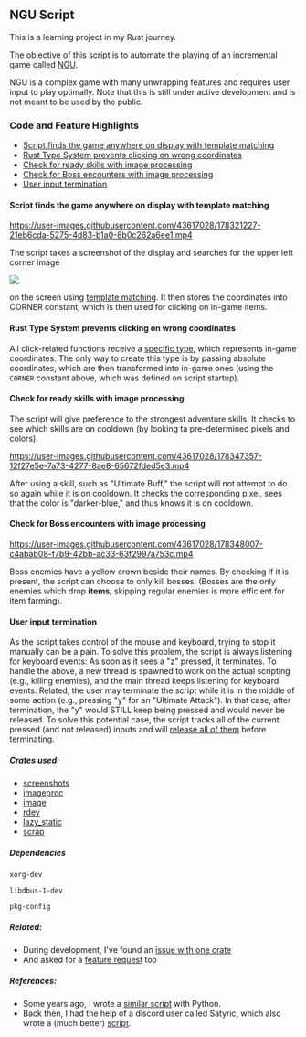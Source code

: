 ## NGU Script
This is a learning project in my Rust journey. 

The objective of this script is to automate the playing of an incremental game called [NGU](https://store.steampowered.com/app/1147690/NGU_IDLE/).

NGU is a complex game with many unwrapping features and requires user input to play optimally. 
Note that this is still under active development and is not meant to be used by the public.

### Code and Feature Highlights
* [Script finds the game anywhere on display with template matching](#script-finds-the-game-anywhere-on-display-with-template-matching)
* [Rust Type System prevents clicking on wrong coordinates](#rust-type-system-prevents-clicking-on-wrong-coordinates)
* [Check for ready skills with image processing](#check-for-ready-skills-with-image-processing)
* [Check for Boss encounters with image processing](#check-for-boss-encounters-with-image-processing)
* [User input termination](#user-input-termination)

#### Script finds the game anywhere on display with template matching
https://user-images.githubusercontent.com/43617028/178321227-21eb6cda-5275-4d83-b1a0-8b0c262a6ee1.mp4

The script takes a screenshot of the display and searches for the upper left corner image

![](https://github.com/mdacach/ngu_script_rust/blob/main/images/corner_game.png)

on the screen using [template matching](https://docs.rs/imageproc/0.19.2/imageproc/template_matching/index.html). It then stores the coordinates into CORNER constant, which is then used for clicking on in-game items.

#### Rust Type System prevents clicking on wrong coordinates
All click-related functions receive a [specific type](https://github.com/mdacach/ngu_script_rust/blob/26676a075ffe6fc801af4ae4254e59baa396fbeb/src/coords.rs#L23-L51), which represents in-game coordinates. The only way to create this type is by passing absolute coordinates, which are then
transformed into in-game ones (using the `CORNER` constant above, which was defined on script startup).

#### Check for ready skills with image processing
The script will give preference to the strongest adventure skills. It checks to see which skills are on cooldown (by looking ta pre-determined pixels and colors).


https://user-images.githubusercontent.com/43617028/178347357-12f27e5e-7a73-4277-8ae8-65672fded5e3.mp4

After using a skill, such as "Ultimate Buff," the script will not attempt to do so again while it is on cooldown. It checks the corresponding pixel, sees that the color is "darker-blue," and thus knows it is on cooldown.

#### Check for Boss encounters with image processing


https://user-images.githubusercontent.com/43617028/178348007-c4abab08-f7b9-42bb-ac33-63f2997a753c.mp4

Boss enemies have a yellow crown beside their names. By checking if it is present, the script can choose to only kill bosses. (Bosses are the only enemies which drop **items**, skipping regular enemies is more efficient for item farming).

#### User input termination
As the script takes control of the mouse and keyboard, trying to stop it manually can be a pain. To solve this problem, the script is always listening for keyboard events: As soon as it sees a "z" pressed, it terminates.
To handle the above, a new thread is spawned to work on the actual scripting (e.g., killing enemies), and the main thread keeps listening for keyboard events.
Related, the user may terminate the script while it is in the middle of some action (e.g., pressing "y" for an "Ultimate Attack"). In that case, after termination, the "y" would STILL keep being pressed and would never be released. To solve this potential case, the script tracks all of the current pressed (and not released) inputs and will [release all of them](https://github.com/mdacach/ngu_script_rust/blob/26676a075ffe6fc801af4ae4254e59baa396fbeb/src/input.rs#L81) before terminating.

##### Crates used:
* [screenshots](https://crates.io/crates/screenshots)
* [imageproc](https://crates.io/crates/imageproc)
* [image](https://crates.io/crates/image)
* [rdev](https://crates.io/crates/rdev)
* [lazy_static](https://crates.io/crates/lazy_static)
* [scrap](https://crates.io/crates/scrap)

##### Dependencies
`xorg-dev`

`libdbus-1-dev`

`pkg-config`

##### Related:
- During development, I've found an [issue with one crate](https://github.com/nashaofu/display-info/issues/1)
- And asked for a [feature request](https://github.com/nashaofu/screenshots-rs/issues/6) too


##### References:
- Some years ago, I wrote a [similar script](https://github.com/mdacach/ngu_script_python) with Python.
- Back then, I had the help of a discord user called Satyric, which also wrote a (much better) [script](https://github.com/kujan/NGU-scripts).
